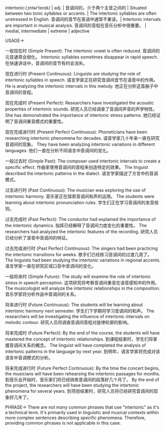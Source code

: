 intertonic:/ˌɪntərˈtɒnɪk/ | adj. | 音调间的，介于两个主音之间的 | Situated between two tonic syllables or accents. | The intertonic syllables are often unstressed in English.  音调间的音节在英语中通常不重读。| Intertonic intervals are important in musical analysis. 音调间的音程在音乐分析中很重要。 | medial, intermediate | extreme | adjective


USAGE->

一般现在时 (Simple Present):
The intertonic vowel is often reduced. 音调间的元音通常会弱化。
Intertonic syllables sometimes disappear in rapid speech.  在快速讲话中，音调间的音节有时会消失。

现在进行时 (Present Continuous):
Linguists are studying the role of intertonic syllables in speech. 语言学家正在研究音调间音节在语音中的作用。
He is analyzing the intertonic intervals in this melody. 他正在分析这首曲子中音调间的音程。

现在完成时 (Present Perfect):
Researchers have investigated the acoustic properties of intertonic sounds.  研究人员已经调查了音调间声音的声学特性。
She has demonstrated the importance of intertonic stress patterns. 她已经证明了音调间重音模式的重要性。

现在完成进行时 (Present Perfect Continuous):
Phoneticians have been researching intertonic phenomena for decades.  语音学家几十年来一直在研究音调间的现象。
They have been analyzing intertonic variations in different languages.  他们一直在分析不同语言中音调间的变化。

一般过去时 (Simple Past):
The composer used intertonic intervals to create a specific effect. 作曲家使用音调间的音程来创造特定的效果。
The linguist described the intertonic patterns in the dialect. 语言学家描述了方言中的音调模式。

过去进行时 (Past Continuous):
The musician was exploring the use of intertonic harmony.  音乐家正在探索音调间和声的运用。
The students were learning about intertonic pronunciation rules. 学生们正在学习音调间的发音规则。

过去完成时 (Past Perfect):
The conductor had explained the importance of the intertonic dynamics.  指挥已经解释了音调间力度变化的重要性。
The researchers had analyzed the intertonic features of the recording. 研究人员已经分析了录音中音调间的特征。


过去完成进行时 (Past Perfect Continuous):
The singers had been practicing the intertonic transitions for weeks. 歌手们已经练习音调间的过渡几周了。
The linguists had been studying the intertonic variations in regional accents. 语言学家一直在研究区域口音中音调间的变化。

一般将来时 (Simple Future):
The study will examine the role of intertonic stress in speech perception. 这项研究将考察音调间重音在语音感知中的作用。
The musicologist will analyze the intertonic relationships in the composition.  音乐学家将分析作品中音调间的关系。

将来进行时 (Future Continuous):
The students will be learning about intertonic harmony next semester. 学生们下学期将学习音调间的和声。
The researchers will be investigating the influence of intertonic intervals on melodic contour. 研究人员将调查音调间音程对旋律轮廓的影响。

将来完成时 (Future Perfect):
By the end of the course, the students will have mastered the concept of intertonic relationships. 到课程结束时，学生们将掌握音调间关系的概念。
The linguist will have completed the analysis of intertonic patterns in the language by next year. 到明年，语言学家将完成对该语言中音调模式的分析。

将来完成进行时 (Future Perfect Continuous):
By the time the concert begins, the musicians will have been rehearsing the intertonic passages for months. 到音乐会开始时，音乐家们将已经排练音调间的段落好几个月了。
By the end of the project, the researchers will have been studying the intertonic phenomena for several years. 到项目结束时，研究人员将已经研究音调间的现象好几年了。


PHRASE->
There are not many common phrases that use "intertonic" as it's a technical term.  It's primarily used in linguistic and musical contexts within more complex sentences describing specific phenomena.  Therefore, providing common phrases is not applicable in this case.
